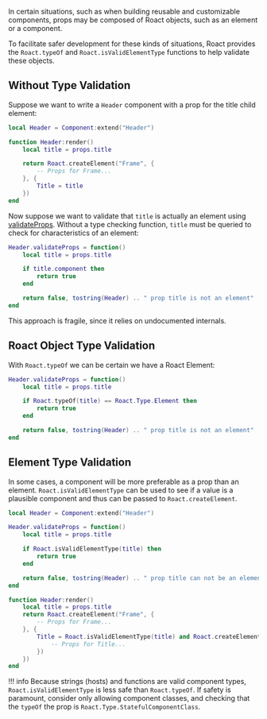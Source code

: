 In certain situations, such as when building reusable and customizable components, props may be composed of Roact objects, such as an element or a component.

To facilitate safer development for these kinds of situations, Roact provides the `Roact.typeOf` and `Roact.isValidElementType` functions to help validate these objects.

## Without Type Validation

Suppose we want to write a `Header` component with a prop for the title child element:
```lua
local Header = Component:extend("Header")

function Header:render()
	local title = props.title

	return Roact.createElement("Frame", {
		-- Props for Frame...
	}, {
		Title = title
	})
end
```

Now suppose we want to validate that `title` is actually an element using [validateProps](../../api-reference/#validateprops). Without a type checking function, `title` must be queried to check for characteristics of an element:
```lua
Header.validateProps = function()
	local title = props.title

	if title.component then
		return true
	end

	return false, tostring(Header) .. " prop title is not an element"
end
```
This approach is fragile, since it relies on undocumented internals.

## Roact Object Type Validation

With `Roact.typeOf` we can be certain we have a Roact Element:
```lua
Header.validateProps = function()
	local title = props.title

	if Roact.typeOf(title) == Roact.Type.Element then
		return true
	end

	return false, tostring(Header) .. " prop title is not an element"
end
```

## Element Type Validation

In some cases, a component will be more preferable as a prop than an element.  `Roact.isValidElementType` can be used to see if a value is a plausible component and thus can be passed to `Roact.createElement`.

```lua
local Header = Component:extend("Header")

Header.validateProps = function()
	local title = props.title

	if Roact.isValidElementType(title) then
		return true
	end

	return false, tostring(Header) .. " prop title can not be an element"
end

function Header:render()
	local title = props.title
	return Roact.createElement("Frame", {
		-- Props for Frame...
	}, {
		Title = Roact.isValidElementType(title) and Roact.createElement(title, {
			-- Props for Title...
		})
	})
end
```

!!! info
	Because strings (hosts) and functions are valid component types, `Roact.isValidElementType` is less safe than `Roact.typeOf`. If safety is paramount, consider only allowing component classes, and checking that the `typeOf` the prop is `Roact.Type.StatefulComponentClass`.